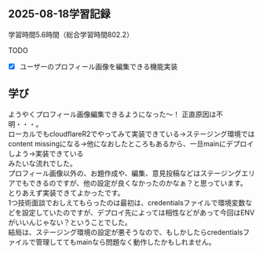## 2025-08-18学習記録
学習時間5.6時間（総合学習時間802.2）

TODO
- [x] ユーザーのプロフィール画像を編集できる機能実装


## 学び
ようやくプロフィール画像編集できるようになった～！
正直原因は不明・・・。  
ローカルでもcloudflareR2でやってみて実装できている→ステージング環境ではcontent missingになる→他になおしたところもあるから、一旦mainにデプロイしよう→実装できている  
みたいな流れでした。  
プロフィール画像以外の、お題作成や、編集、意見投稿などはステージングエリアでもできるのですが、他の設定が良くなかったのかなぁ？と思っています。  
とりあえず実装できてよかったです。  
1つ技術面談でおしえてもらったのは最初は、credentialsファイルで環境変数などを設定していたのですが、デプロイ先によっては相性などがあって今回はENVがいいんじゃない？ということでした。  
結局は、ステージング環境の設定が悪そうなので、もしかしたらcredentialsファイルで管理しててもmainなら問題なく動作したかもしれません。  
